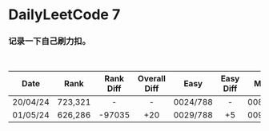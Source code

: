 # DailyLeetCode 7
### 记录一下自己刷力扣。
<br>

| Date | Rank | Rank Diff | Overall Diff | Easy | Easy Diff | Medium | Medium Diff | Hard | Hard Diff |
|------|:----:|:---------:|:------------:|:----:|:---------:|:------:|:-----------:|:----:|:---------:|
|20/04/24|723,321|-|-|0024/788|-|0081/1639|-|0016/696|-|
|01/05/24|626,286|-97035|+20|0029/788|+5|0093/1639|+12|0019/696|+3|
